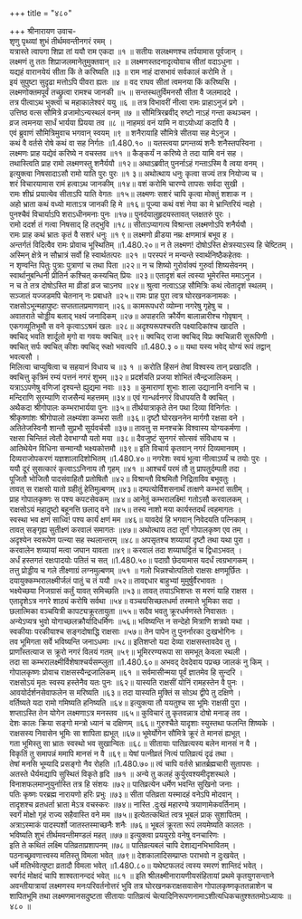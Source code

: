 +++
title = "४८०"

+++
श्रीनारायण उवाच-  
शृणु पृथ्व्यां शुभं तीर्थमवन्तीनगरं रमम् ।  
यत्रास्ते त्वापगा शिप्रा तां ययौ राम एकदा ॥१ ॥
सतीयः सलक्ष्मणश्च तर्पयामास पूर्वजान् ।  
लक्ष्मणं तु ततः शिप्राजलमानेतुमुक्तवान् ॥२ ॥
लक्ष्मणस्तदनादृत्योवाच सीतां वदाऽधुना ।  
यद्यहं वारानयेयं सीता किं ते करिष्यति ॥३ ॥
राम नाहं दासभावं सर्वकालं करोमि ते ।  
इयं सुपुष्टा सुदृढा मत्तोऽपि पीवरा ह्यतः ॥४ ॥
वद राघव सीतां त्वमनया किं करिष्यसि ।  
लक्ष्मणोक्तमपूर्वं तच्छ्रुत्वा रामश्च जानकी ॥५ ॥
सन्तस्थतुर्विमनसौ सीता वै जलमाददे ।  
तत्र पीत्वाऽथ भुक्त्वा च महाकालेश्वरं ययु ॥६ ॥
तत्र विभावरीं नीत्वा रामः प्राहाऽनुजं प्रगे ।  
उत्तिष्ठ वत्स सौमित्रे व्रजामोऽन्यस्थलं वनम् ॥७ ॥
सौमित्रिरब्रवीद् रुष्टो नाऽहं गन्ता कथञ्चन ।  
व्रज त्वमनया सार्धं भार्यया प्रियया तव ॥८ ॥
नाहमग्रं वनं यामि न वाऽयोध्यां कदापि वै ।  
एवं ब्रुवाणं सौमित्रिमुवाच भगवान् स्वयम् ॥९ ॥
शनैरायाहि सौमित्रे सीतया सह मेऽनुज ।  
कथं वै वर्तसे रोषे कथं वा सह निर्गतः ॥1.480.१० ॥
यतस्त्वया प्रगन्तव्यं शनैः शनैस्तपस्विना ।  
लक्ष्मणः प्राह यद्येवं करिष्ये न वचस्तव ॥११ ॥
कैङ्कर्यं न करिष्ये ते तदा यामि वनं सह ।  
तथास्त्विति प्राह रामो लक्ष्मणस्तु शनैर्ययौ ॥१२॥
अथाऽब्रवीत् पुनर्नाऽहं गन्ताऽस्मि वै त्वया वनम् ।  
इत्युक्त्वा निषसादाऽसौ रामो याति पुरः पुरः ॥१ ३॥
अथोत्थाय धनुः कृत्वा सज्यं तत्र नियोज्य च ।  
शरं विचारयामास रामं हत्वाऽथ जानकीम् ॥१४॥
वशं करोमि चारण्ये तापसः सर्वदा सुखी ।  
रामः शीघ्रं प्रयात्येव सीताऽपि याति वेगतः ॥१५॥
लक्ष्मणः सशरं चापि कृत्वा मोक्तुं शशाक न ।  
अहो भ्राता कथं वध्यो माताऽत्र जानकी हि मे ॥१६॥
पूज्या कथं वशं नेया का मे भ्रान्तिरियं न्वहो ।  
पुनश्चैवं विचार्याऽपि शराऽधीनमनाः पुनः ॥१७॥
पुनर्दयालुहृदयस्तावत् प्लक्षतरुं पुरः ।  
रामो ददर्श तं गत्वा निषसाद् हि तद्भुवि ॥१८॥
सीताऽप्यागत्य विश्रान्ता लक्ष्मणोऽपि शनैर्ययौ ।  
रामः प्राह कथं भ्रातः कृतं वै सशरं धनुः ॥१ ९॥
लक्ष्मणो व्रीडया नम्रः क्षणमात्रं बभूव ह ।  
अन्तर्गतं विदित्वैव रामः प्रोवाच भूस्थितिम् ॥1.480.२०॥
न ते लक्ष्मण! दोषोऽस्ति क्षेत्रस्याऽस्य हि चेष्टितम् ।  
अस्मिन् क्षेत्रे न सौभ्रात्रं सर्वो हि स्वार्थतत्परः ॥२१ ॥
परस्परं न मन्यन्ते स्वार्थनिष्ठैकहेतवः ।  
न शृण्वन्ति पितुः पुत्राः पुत्राणां च तथा पिता ॥२२॥
न च शिष्यो गुरोर्वाक्यं गुरुर्वा शिष्यसेवनम् ।  
स्वार्थानुबन्धिनी प्रीतिर्न कश्चित् कस्यचित् प्रियः ॥२३॥
एतादृशं बलं त्वस्या भूमेरस्ति ममाऽनुज ।  
न च ते तत्र दोषोऽस्ति मा व्रीडां व्रज चाऽनघ ॥२४॥
श्रुत्वा नत्वाऽऽह सौमित्रिः कथं त्वेतादृशं स्थलम् ।  
सञ्जातं यज्जडमपि चेतनान् नः प्रबाधते ॥२५॥
रामः प्राह पुरा त्वत्र घोरखनकनामकः ।  
राक्षसोऽभून्महापुष्टः सप्ततालप्रमाणवान् ॥२६॥
कामरूपधरो व्योम्ना नगरेषु गृहेषु च ।  
अवातराते चोड्डीय बलाद् भक्ष्यं जनादिकम् ॥२७॥
अपाहरति क्रौर्येण बालान्नारीश्च गोवृषान् ।  
एकगव्यूतिभूमौ स वने कृत्वाऽऽश्रमं खलः ॥२८॥
अदृश्यरूपश्चरति पक्ष्यादिकांश्च खादति ।  
क्वचिद् भवति शार्दूलो मृगो वा गवयः क्वचित् ॥२९॥
क्वचिद् राजा क्वचिद् विप्रः क्वचिन्नारी सुरूपिणी ।  
क्वचित् सर्पः क्वचित् कीशः क्वचिद् रूक्षो भवत्यपि ॥1.480.३ ०॥
यथा यस्य भवेद् योग्यं रूपं तद्वान् भवत्यसौ ।  
मिलित्वा चाप्युषित्वा च सहयानं विधाय च ॥३ १ ॥
करोति हिंसनं तेषां विश्वस्य तान् प्रखादति ।  
क्वचित्तु कृत्रिमं रम्यं पत्तनं नगरं शुभम् ॥३२॥
प्रदर्शयति प्रजया शोभितं त्वैन्द्रजालिकम् ।  
यत्राऽऽपणेषु वणिजां दृश्यन्ते ह्युद्यमा नवाः ॥३३ ॥
कुमाराणां शुभाः शाला उद्यानानि वनानि च ।  
मन्दिराणि सुरम्याणि राजसैन्यं महत्तमम् ॥३४॥
एवं गान्धर्वनगरं विधापयति वै क्वचित् ।  
अथैकदा श्रीगोपालः कम्भराभार्यया पुनः ॥३५॥
तीर्थयात्राकृते तेन पथा दिव्या विनिर्गतः ।  
श्रीकृष्णांशः श्रीगोपालो लक्ष्म्यंशा कम्भरा सती ॥३६॥
दृष्टौ घोरखननेन मार्गगौ रक्षसा वने ।  
अतितेजस्विनौ शान्तौ सुप्रभौ सूर्यवर्चसौ ॥३७॥
तावत्तु स मनश्चक्रे विश्वास्य योग्यकर्मणा ।  
रक्षसा चिन्तितं त्वेतौ देवभाग्यौ यतो मया ॥३८॥
दैवजुष्टं सुनगरं सोत्सवं संविधाय च ।  
आतिथेयेन विधिना सन्मान्यौ भक्ष्यकोत्तमौ ॥३९॥
इति विचार्य कृतवान् नगरं दिव्यमानवम् ।  
दिव्यराजोपकरणं यज्ञशालादिशोभितम् ॥1.480.४०॥
नगरेशः स्वयं भूत्वा नीत्वाऽर्घ्यं च तयोः पुरः ।  
ययौ दूरं सुसत्कारं कृत्वाऽऽनिनाय तौ गृहम् ॥४१ ॥
आश्चर्यं परमं तौ तु प्रापतुर्दम्पती तदा ।  
पूजितौ भोजितौ पादसंवाहितौ प्रतोषितौ ॥४२॥
विश्रान्तौ विश्रमितौ निद्रिताविव बभूवतुः ।  
तावत् स राक्षसो यातो ग्रहीतुं हेतिमुल्बणम् ॥४३॥
दम्पत्योर्विशसनार्थं तत्क्षणे कम्भरां सतीम् ।  
प्राह गोपालकृष्णः स पश्य कपटसेवकम् ॥४४॥
आनेतुं कम्भरालक्ष्मि! गतोऽसौ करवालकम् ।  
राक्षसोऽयं महादुष्टो बहूनत्ति छलाद् वने ॥४५॥
तस्य नाशो मया कार्यस्तदर्थं त्वहमागतः ।  
स्वस्था भव क्षणं साध्वि! पश्य कार्यं क्षणं मम ॥४६॥
यावदेवं हि भगवान् निवेदयति पत्निकाम् ।  
तावत् सङ्गृह्य सुतीक्ष्णं करवालं समागतः ॥४७॥
अथोत्थाय तदा तूर्णं गोपालकृष्ण एव तम् ।  
अदृश्येन स्वरूपेण पत्न्या सह स्थलान्तरम् ॥४८॥
अपसृतश्च शय्यायां दृष्टौ तथा यथा पुरा ।  
करवालेन शय्यायां मत्वा जघान यावता ॥४९॥
करवालं तदा शय्याघट्टितं च द्विधाऽभवत् ।  
अर्धं हस्तगतं रक्षःपादयोः पतितं च सत् ॥1.480.५०॥
पदाग्रौ छेदयामास यदर्धं त्वग्रभागकम् ।  
तत्तु प्रोड्डीय च गले तीक्ष्णाग्रं लग्नमुल्बणम् ॥५१ ॥
गलो भिन्नश्चोत्पतितो राक्षसः क्षणमूर्छितः ।  
दयायुक्कम्भरालक्ष्मीर्जलं पातुं च तं ययौ ॥५२॥
तावद्दधार बाहुभ्यां मुमुर्षुर्वैरभावतः ।  
भक्ष्येच्छया निजग्रासं कर्तुं यावत् समिच्छति ॥५३॥
तावत् तयाऽभिशप्तः स मरणं याहि राक्षस ।  
एतादृशेऽत्र नगरे शाठ्यं करोषि सर्वथा ॥५४॥
वञ्चयसिच्छलधर्मा तस्मात्ते भूमिका सदा ।  
छलात्मिका वञ्चयित्री कापट्यक्रूरतायुता ॥५५॥
सदैव भवतु क्रूरधर्मणस्ते निवासतः ।  
अन्येऽप्यत्र भुवो योगाच्छलक्रौर्यादिधर्मिणः ॥५६॥
भविष्यन्ति न सन्देहो मित्राणि शत्रवो यथा ।  
स्वकीयाः परकीयाश्च सङ्गदोषाद्धि राक्षसाः ॥५७॥
तेन पापेन तु पुनर्नारका दुःखभोगिनः ।  
तव भूमिगता सर्वे भविष्यन्ति जनाऽधमाः ॥५८॥
इतिशप्तो यदा देव्या राक्षसस्तावदेव तु ।  
प्राणाँस्तत्याज स क्रूरो नगरं विलयं गतम् ॥५९॥
भूमिररण्यरूपा सा समभूत् केवला स्थली ।  
तदा सा कम्भरालक्ष्मीर्विशेषाश्चर्यसम्प्लुता ॥1.480.६०॥
अभवद् देवदेवाय पप्रच्छ जालकं नु किम् ।  
गोपालकृष्णः प्रोवाच राक्षसस्यैन्द्रजालिकम् ॥६१ ॥
सर्वमासीन्मया पूर्वं ज्ञातमेव हि सुन्दरि ।  
राक्षसोऽयं मृतः स्वस्य हस्तेनैव यतः पुनः ॥६२॥
यास्यति राक्षसीं योनिं रामहस्तेन वै पुनः ।  
आवयोर्दर्शनसेवाफलेन स मरिष्यति ॥६३॥
तदा यास्यति मुक्तिं स सोऽथ द्वीपे तु दक्षिणे ।  
वर्तिष्यते यदा रामो गमिष्यति हनिष्यति ॥६४॥
इत्युक्त्या तौ ययतुश्च सा भूमिः राक्षसी पुरा ।  
शप्ताऽस्ति तेन योगेन लक्ष्मणाऽत्र मनस्तव ॥६५॥
कुविचारं तु कृतवन्नात्र दोषो मनाङ् तव ।  
देशः कालः क्रिया सङ्गो मन्त्रो ध्यानं च दक्षिणम् ॥६६॥
गुरुश्चैते यादृशाः स्युस्तथा फलन्ति शिष्यके ।  
राक्षसस्य निवासेन भूमिः सा शापिता ह्यभूत् ॥६७॥
भूमेर्योगेन सौमित्रे क्रूरं ते मानसं ह्यभूत् ।  
गता भूमिस्तु सा भ्रातः स्वस्थो भव सुखान्वितः ॥६८॥
सीतायाः पातिव्रत्यस्य बलेन मानसं न वै ।  
विकृतिं तु समापन्नं ममापि मानसं न वै ॥६९॥
येषां पत्नीव्रतं नित्यं पातिव्रत्यं दृढं तथा ।  
तेषां मनसि भूम्यादि प्रसङ्गो नैव रोहति ॥1.480.७०॥
त्वं चापि वर्तसे भ्रातर्ब्रह्मचारी सुतापसः ।  
अतस्ते धैर्यमद्यापि सुस्थितं विकृते हृदि ॥७१ ॥
अन्ये तु कलहं कुर्युरवश्यमीदृशस्थले ।  
विनाशफलमाप्नुयुर्नास्ति तत्र हि संशयः ॥७२॥
पातिव्रत्येन धर्मेण भवन्ति सुखिनो जनाः ।  
पतिः कृष्णः परब्रह्म नारायणो हरिः प्रभुः ॥७३॥
सीता पतिव्रता यस्मादहं वनेऽपि मोदवान् ।  
तादृशश्च व्रतधर्ता भ्राता मेऽत्र वचस्करः ॥७४॥
नास्ति .दुःखं महारण्ये त्रयाणामेकवर्तिनाम् ।  
स्वर्गं मोक्षो गृहं राज्य सहैवास्ति वने मम ॥७५॥
इत्येतत्कथितं त्वत्र भूबलं प्राक् सुशापितम् ।  
अत्राऽस्माकं पादस्पर्शो जातस्तस्माच्छनैः शनैः ॥७६॥
भूबलं क्रूरता रूपं लयमेष्यति कालतः ।  
भविष्यति शुभं तीर्थमवन्तीमण्डलं महत् ॥७७॥
इत्युक्त्वा प्रययुरग्रे वनेषु वनचारिणः ।  
इति ते कथितं लक्ष्मि पतिव्रताप्रशापनम् ॥७८॥
पातिव्रत्यबलं चापि देशाद्यनभिभावितम् ।  
पठनाच्छ्रवणात्त्वस्य मतिस्तु विमला भवेत् ॥७९॥
देशकालादिसम्प्राप्तः पराभवो न दुःखयेत् ।  
धर्मे मतिर्भवेत्पुष्टा व्रतादौ विमला भवेत् ॥1.480.८०॥
यथेष्टफलदं त्वस्य स्मरणं शान्तिदं भवेत् ।  
स्वर्गदं मोक्षदं चापि शाश्वतानन्ददं भवेत् ॥८१ ॥
इति श्रीलक्ष्मीनारायणीयसंहितायां प्रथमे कृतयुगसन्ताने अवन्तीयात्रायां लक्ष्मणस्य मनःपरिवर्तनोत्तरं भुवि तत्र घोरखनकराक्षसवासेन गोपालकृष्णकृततन्नाशेन च शापितभूमि तथा लक्ष्मणमानसदुष्टता सीतायाः पातिव्रत्यं चेत्यादिनिरूपणनामाऽशीत्यधिकचतुश्श्ततमोऽध्यायः ॥४८० ॥
    
